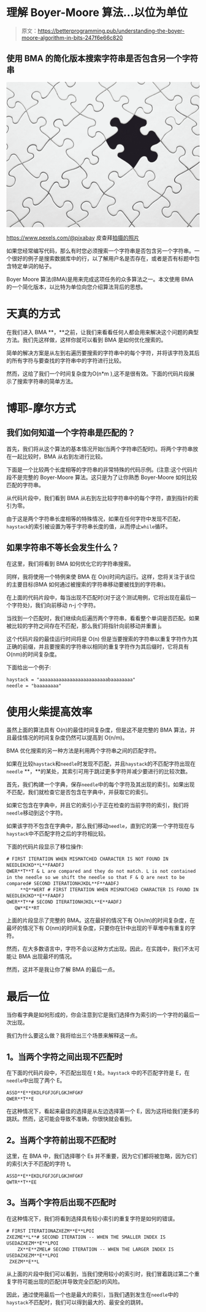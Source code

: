 # 理解 Boyer-Moore 算法…以位为单位

> 原文：<https://betterprogramming.pub/understanding-the-boyer-moore-algorithm-in-bits-247f6e66c820>

## 使用 BMA 的简化版本搜索字符串是否包含另一个字符串

![](img/9ff51f86304c662d248c08dd08f51d50.png)

https://www.pexels.com/@pixabay 皮查拜[拍摄的照片](https://www.pexels.com/@pixabay)

如果您经常编写代码，那么有时您必须搜索一个字符串是否包含另一个字符串。一个很好的例子是搜索数据库中的行，以了解用户名是否存在，或者是否有标题中包含特定单词的帖子。

Boyer Moore 算法(BMA)是用来完成这项任务的众多算法之一。本文使用 BMA 的一个简化版本，以比特为单位向您介绍算法背后的思想。

# 天真的方式

在我们进入 BMA **，**之前，让我们来看看任何人都会用来解决这个问题的典型方法。我们先这样做，这样你就可以看到 BMA 是如何优化搜索的。

简单的解决方案是从左到右遍历要搜索的字符串中的每个字符，并将该字符及其后的所有字符与要查找的字符串中的字符进行比较。

然而，这给了我们一个时间复杂度为O(n*m ),这不是很有效。下面的代码片段展示了搜索字符串的简单方法。

# **博耶-摩尔方式**

## 我们如何知道一个字符串是匹配的？

首先，我们将从这个算法的基本情况开始(当两个字符串匹配时)。将两个字符串放在一起比较时，BMA 从右到左进行比较。

下面是一个比较两个长度相等的字符串的非常特殊的代码示例。(注意:这个代码片段不是完整的 Boyer-Moore 算法。这只是为了让你熟悉 Boyer-Moore 如何比较匹配的字符串。

从代码片段中，我们看到 BMA 从右到左比较字符串中的每个字符，直到指针的索引为零。

由于这是两个字符串长度相等的特殊情况，如果在任何字符中发现不匹配，`haystack`的索引被设置为等于字符串长度的值，从而停止`while`循环。

## 如果字符串不等长会发生什么？

在这里，我们将看到 BMA 如何优化它的字符串搜索。

同样，我将使用一个特例来使 BMA 在 O(n)时间内运行。这样，您将关注于该位的主要目标(BMA 如何通过被搜索的字符串移动要被找到的字符串)。

在上面的代码片段中，每当出现不匹配时(对于这个测试用例，它将出现在最后一个字符处)，我们向前移动 n-j 个字符。

当找到一个匹配时，我们继续向后遍历两个字符串，看看整个单词是否匹配。如果被比较的字符之间存在不匹配，那么我们将指针向前移动并重置 j。

这个代码片段的最佳运行时间将是 O(n) 但是当要搜索的字符串以重复字符作为其正确的前缀，并且要搜索的字符串以相同的重复字符作为其后缀时，它将具有 O(nm)的时间复杂度。

下面给出一个例子:

```
haystack = "aaaaaaaaaaaaaaaaaaaaaaaaabaaaaaaaa"
needle = "baaaaaaaa"
```

# 使用火柴提高效率

虽然上面的算法具有 O(n)的最佳时间复杂度，但是这不是完整的 BMA 算法，并且最佳情况的时间复杂度仍然可以提高到 O(n/m)。

BMA 优化搜索的另一种方法是利用两个字符串之间的匹配字符。

如果在比较`haystack`和`needle`时发现不匹配，并且`haystack`的不匹配字符出现在`needle` **，**的某处，其索引可用于跳过更多字符并减少要进行的比较次数。

首先，我们构建一个字典，保存`needle`中的每个字符及其出现的索引。如果出现不匹配，我们就检查它是否包含在字典中，并获取它的索引。

如果它包含在字典中，并且它的索引小于正在检查的当前字符的索引，我们将`needle`移动到这个字符。

如果该字符不包含在字典中，那么我们移动`needle`，直到它的第一个字符现在与`haystack`中不匹配字符之后的字符相比较。

下面的代码片段显示了移位操作:

```
# FIRST ITERATION WHEN MISMATCHED CHARACTER IS NOT FOUND IN NEEDLEHJKD**L**FAADFJ
QWER**T**T & L are compared and they do not match. L is not contained in the needle so we shift the needle so that F & Q are next to be compared# SECOND ITERATIONHJKDL**F**AADFJ
     **Q**WERT # FIRST ITERATION WHEN MISMATCHED CHARACTER IS FOUND IN NEEDLEHJKD**E**FAADFJ
QWER**T**# SECOND ITERATIONHJKDL**E**AADFJ
   QW**E**RT
```

上面的片段显示了完整的 BMA。这在最好的情况下有 O(n/m)的时间复杂度，在最坏的情况下有 O(nm)的时间复杂度，只要你在针中出现的干草堆中有重复的字符。

然而，在大多数语言中，字符不会以这种方式出现。因此，在实践中，我们不太可能让 BMA 出现最坏的情况。

然而，这并不是我让你了解 BMA 的最后一点。

# **最后一位**

当你看字典是如何形成的，你会注意到它是我们选择作为索引的一个字符的最后一次出现。

我们为什么要这么做？我将给出三个场景来解释这一点。

## **1。当两个字符之间出现不匹配时**

在下面的代码片段中，不匹配出现在 t 处。`haystack` 中的不匹配字符是 E，在`needle`中出现了两个 E。

```
ASSD**E**EKDLFGFJGFLGKJHFGKF
QWER**T**E
```

在这种情况下，看起来最佳的选择是从左边选择第一个 E，因为这将给我们更多的跳跃。然而，这可能会导致不准确，你很快就会看到。

## **2。当两个字符**前出现不匹配时

这里，在 BMA 中，我们选择哪个 Es 并不重要，因为它们都将被忽略，因为它们的索引大于不匹配的字符 t。

```
ASSD**E**EKDLFGFJGFLGKJHFGKF
QWTR**T**EE
```

## **3。当两个字符**后出现不匹配时

在这种情况下，我们将看到选择具有较小索引的重复字符是如何的错误。

```
# FIRST ITERATIONAZXEZM**E**LPOI
ZXEZME**L**# SECOND ITERATION -- WHEN THE SMALLER INDEX IS USEDAZXEZM**E**LPOI
    ZX**E**ZMEL# SECOND ITERATION -- WHEN THE LARGER INDEX IS USEDAZXEZM**E**LPOI
 ZXEZM**E**L
```

从上面的片段中我们可以看到，当我们使用较小的索引时，我们冒着跳过第二个重复字符可能出现的匹配(并导致完全匹配)的风险。

因此，通过使用最后一个也是最大的索引，当我们遇到发生在`needle`中的`haystack`不匹配时，我们可以得到最大的、最安全的跳转。